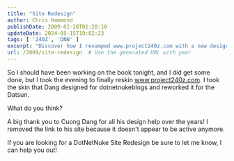```yaml
---
title: "Site Redesign"
author: Chris Hammond
publishDate: 2009-02-28T01:28:10
updateDate: 2024-05-15T19:02:23
tags: [ '240Z', 'DNN' ]
excerpt: "Discover how I revamped www.project240z.com with a new design inspired by Dang's work. Seeking a DotNetNuke Site Redesign? Reach out for assistance!"
url: /2009/site-redesign  # Use the generated URL with year
---
```

<p>So I should have been working on the book tonight, and I did get some done, but I took the evening to finally reskin <a href="https://www.project240z.com">www.project240z.com</a>. I took the skin that Dang designed for dotnetnukeblogs and reworked it for the Datsun.</p>  <p>What do you think?</p>  <p>A big thank you to Cuong Dang for all his design help over the years! I removed the link to his site because it doesn&#39;t appear to be active anymore.</p>  <p>If you are looking for a DotNetNuke Site Redesign be sure to let me know, I can help you out!</p> 

